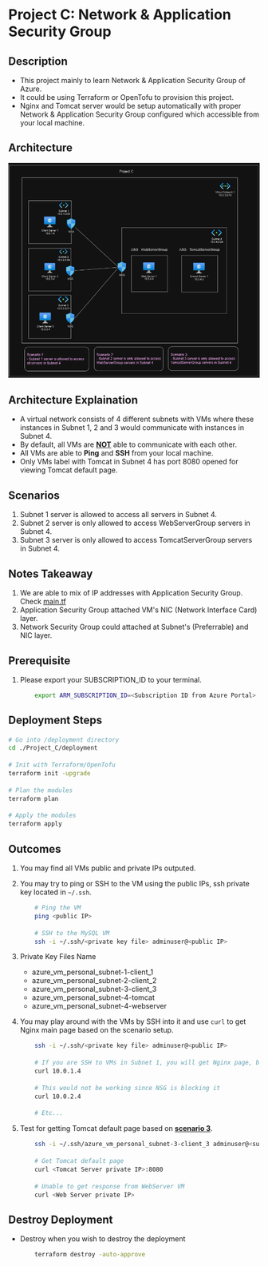 # Project C: Network & Application Security Group

## Description

- This project mainly to learn Network & Application Security Group of Azure.
- It could be using Terraform or OpenTofu to provision this project.
- Nginx and Tomcat server would be setup automatically with proper Network & Application Security Group configured which accessible from your local machine.

## Architecture

![Architecture Diagram](./architecture.png)

## Architecture Explaination

- A virtual network consists of 4 different subnets with VMs where these instances in Subnet 1, 2 and 3 would communicate with instances in Subnet 4.
- By default, all VMs are <ins>__NOT__</ins> able to communicate with each other.
- All VMs are able to __Ping__ and __SSH__ from your local machine.
- Only VMs label with Tomcat in Subnet 4 has port 8080 opened for viewing Tomcat default page.

## Scenarios

1. Subnet 1 server is allowed to access all servers in Subnet 4.
2. Subnet 2 server is only allowed to access WebServerGroup servers in Subnet 4.
3. Subnet 3 server is only allowed to access TomcatServerGroup servers in Subnet 4.

## Notes Takeaway

1. We are able to mix of IP addresses with Application Security Group. Check [main.tf](./deployment/main.tf)
2. Application Security Group attached VM's NIC (Network Interface Card) layer.
3. Network Security Group could attached at Subnet's (Preferrable) and NIC layer.

## Prerequisite

1. Please export your SUBSCRIPTION_ID to your terminal.

    ```bash
        export ARM_SUBSCRIPTION_ID=<Subscription ID from Azure Portal>
    ```

## Deployment Steps

```bash
# Go into /deployment directory
cd ./Project_C/deployment

# Init with Terraform/OpenTofu
terraform init -upgrade

# Plan the modules
terraform plan

# Apply the modules
terraform apply
```

## Outcomes

1. You may find all VMs public and private IPs outputed.
2. You may try to ping or SSH to the VM using the public IPs, ssh private key located in `~/.ssh`.

    ```bash
        # Ping the VM
        ping <public IP>

        # SSH to the MySQL VM
        ssh -i ~/.ssh/<private key file> adminuser@<public IP>
    ```

3. Private Key Files Name
    - azure_vm_personal_subnet-1-client_1
    - azure_vm_personal_subnet-2-client_2
    - azure_vm_personal_subnet-3-client_3
    - azure_vm_personal_subnet-4-tomcat
    - azure_vm_personal_subnet-4-webserver

4. You may play around with the VMs by SSH into it and use `curl` to get Nginx main page based on the scenario setup.

    ```bash
        ssh -i ~/.ssh/<private key file> adminuser@<public IP>

        # If you are SSH to VMs in Subnet 1, you will get Nginx page, because 10.0.1.4 consider localhost
        curl 10.0.1.4

        # This would not be working since NSG is blocking it
        curl 10.0.2.4

        # Etc...
    ```

5. Test for getting Tomcat default page based on <ins>__scenario 3__</ins>.

    ```bash
        ssh -i ~/.ssh/azure_vm_personal_subnet-3-client_3 adminuser@<subnet 3 VM public IP>

        # Get Tomcat default page
        curl <Tomcat Server private IP>:8080

        # Unable to get response from WebServer VM
        curl <Web Server private IP>
    ```

## Destroy Deployment

- Destroy when you wish to destroy the deployment

    ```bash
        terraform destroy -auto-approve
    ```

